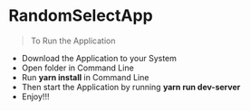 # RandomSelectApp

>To Run the Application 
- Download the Application to your System 
- Open folder in Command Line
- Run **yarn install** in Command Line
- Then start the Application by running **yarn run dev-server**
- Enjoy!!!
